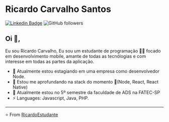 # Ricardo Carvalho Santos
[![Linkedin Badge](https://img.shields.io/badge/-Ricardo-blue?style=flat-square&logo=Linkedin&logoColor=white&link=https://www.linkedin.com/in/ricardo-carvalho-ba865a123/)](https://www.linkedin.com/in/ricardo-carvalho-ba865a123/) 
<img alt="GitHub followers" src="https://img.shields.io/github/followers/RicardoEstudante?label=Follow&style=social">

## Oi 👋, 
Eu sou Ricardo Carvalho, Eu sou um estudante de programação 👨‍💻 focado em desenvolvimento mobile, amante de todas as tecnólogias e com interesse em todas as partes da aplicação. 

- 🔭 Atualmente estou estagiando em uma empresa como desenvolvedor Node.
- 🌱 Estou me aprofundando na stack do momento :rocket:(Node, React, React Native)
- 💬 Atualmente estou no 5º semestre da faculdade de ADS na FATEC-SP
- ⚡ Languages: Javascript, Java, PHP.




---
⭐️ From [RicardoEstudante](https://github.com/RicardoEstudante)
